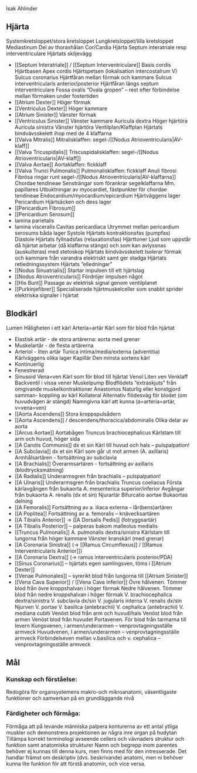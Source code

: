 Isak Ahlinder
## Hjärta

Systemkretsloppet/stora kretsloppet
Lungkretsloppet/lilla kretsloppet
Mediastinum Del av thoraxhålan
Cor/Cardia Hjärta
Septum interatriale resp interventriculare Hjärtats skiljevägg
- [[Septum Interatriale]] / [[Septum Interventriculare]]
Basis cordis Hjärtbasen
Apex cordis Hjärtspetsen (lokalisation intercostalrum V)
Sulcus coronarius Hjärtfåran mellan förmak och kammare
Sulcus interventricularis anterior/posterior Hjärtfåran längs septum interventriculare
Fossa ovalis ”Ovala gropen” – rest efter förbindelse mellan förmaken under fostertiden
- [[Atrium Dexter]] Höger förmak
- [[Ventriculus Dexter]] Höger kammare
- [[Atrium Sinister]] Vänster förmak
- [[Ventriculus Sinister]] Vänster kammare
Auricula dextra Höger hjärtöra
Auricula sinistra Vänster hjärtöra
Ventilplan/Klaffplan Hjärtats bindvävsskelett ihop med de 4 klaffarna
- [[Valva Mitralis]] Mitralisklaffen: segel-/[[Nodus Atrioventricularis|AV-klaff]]
- [[Valva Tricuspidalis]] Triscuspidalisklaffen: segel-/[[Nodus Atrioventricularis|AV-klaff]]
- [[Valva Aortae]] Aortaklaffen: fickklaff
- [[Valva Trunci Pulmonalis]] Pulmonalisklaffen: fickklaff
Anuli fibrosi Fibrösa ringar runt segel-/[[Nodus Atrioventricularis|AV-klaffarna]]
Chordae tendineae Sensträngar som förankrar segelklaffarna
Mm. papillares Utbuktningar av myocardiet, fästpunkter för chordae tendineae
Endocardium/myocardium/epicardium Hjärtväggens lager
Pericardium Hjärtsäcken och dess lager
- [[Pericardium Fibrosum]]
- [[Pericardium Serosum]]
- lamina parietalis
- lamina visceralis
Cavitas pericardiaca Utrymmet mellan pericardium serosums båda lager
Systole Hjärtats kontraktionsfas (pumpfas)
Diastole Hjärtats fyllnadsfas (relaxationsfas)
Hjärttoner Ljud som uppstår då hjärtat arbetar (då klaffarna stängs) och som kan avlyssnas (auskulteras) med stetoskop
Hjärtats bindvävsskelett Isolerar förmak och kammare från varandra elektriskt samt ger stadga
Hjärtats retledningssystem Hjärtats ”elledningar”
- [[Nodus Sinuatrialis]] Startar impulsen till ett hjärtslag
- [[Nodus Atrioventricularis]] Fördröjer impulsen något
- [[His Bunt]] Passage av elektrisk signal genom ventilplanet
- [[Purkinjefibrer]] Specialiserade hjärtmuskelceller som snabbt sprider elektriska signaler i hjärtat
## Blodkärl

Lumen Håligheten i ett kärl
Arteria=artär Kärl som för blod från hjärtat
- Elastisk artär - de stora artärerna: aorta med grenar
- Muskelartär - de flesta artärerna
- Arteriol - liten artär
Tunica intima/media/externa (adventitia) Kärlväggens olika lager
Kapillär Den minsta sortens kärl
- Kontinuerlig
- Fenestrerad
- Sinusoid
Vena=ven Kärl som för blod till hjärtat
Venol Liten ven
Venklaff Backventil i vissa vener
Muskelpump Blodflödets ”extraskjuts” från omgivande muskelkontraktioner
Anastomos Naturlig eller konstgjord samman- koppling av kärl
Kollateral Alternativ flödesväg för blodet (om huvudvägen är stängd)
Namngivna kärl att kunna (a=arteria=artär, v=vena=ven)
- [[Aorta Ascendens]] Stora kroppspulsådern
- [[Aorta Ascendens]] / descendens/thoracica/abdominalis Olika delar av aorta
- [[Arcus Aortae]] Aortabågen
Truncus brachiocephalicus Kärlstam till arm och huvud, höger sida
- [[A Carotis Communis]] dx et sin Kärl till huvud och hals – pulspalpation!
- [[A Subclavia]] dx et sin Kärl som går ut mot armen
(A. axillaris) Armhålsartären - fortsättning av subclavia
- [[A Brachialis]] Överarmsartären - fortsättning av axillaris (blodtrycksmätning)
- [[A Radialis]] Underarmsgren från brachialis – pulspalpation!
- [[A Ulnaris]] Underarmsgren från brachialis
Truncus coeliacus Första kärlavgången från bukaorta
A. mesenterica superior/inferior Avgångar från bukaorta
A. renalis (dx et sin) Njurartär
Bifurcatio aortae Bukaortas delning
- [[A Femoralis]] Fortsättning av a. iliaca externa – lår(bens)artären
- [[A Poplitea]] Fortsättning av a. femoralis – knävecksartären
- [[A Tibialis Anterior]] → [[A Dorsalis Pedis]] (fotryggsartär)
- [[A Tibialis Posterior]] – palperas bakom malleolus medialis
- [[Truncus Pulmonalis]] A. pulmonalis dextra/sinistra Kärlstam till lungorna från höger kammare
Vänster kranskärl (med grenar)
- [[A Coronaria Sinistra]] (→ [[Ramus Circumflexus]] / [[Ramus Interventricularis Anterior]])
- [[A Coronaria Dextra]] (→ ramus interventricularis posterior/PDA)
- [[Sinus Coronarius]] – hjärtats egen samlingsven, töms i [[Atrium Dexter]]
- [[Venae Pulmonales]] – syrerikt blod från lungorna till [[Atrium Sinister]]
- [[Vena Cava Superior]] / [[Vena Cava Inferior]]
Övre hålvenen. Tömmer blod från övre kroppshalvan i höger förmak
Nedre hålvenen. Tömmer blod från nedre kroppshalvan i höger förmak
V. brachiocephalica dextra/sinistra V. subclavia dx/sin V. jugularis interna V. renalis dx/sin Njurven
V. portae V. basilica (antebrachii) V. cephalica (antebrachii) V. mediana cubiti Venöst blod från arm och huvud/hals
Venöst blod från armen
Venöst blod från huvudet
Portavenen. För blod från tarmarna till levern
Kungsvenen, i armen/underarmen – venprovtagningsställe armveck
Huvudvenen, I armen/underarmen – venprovtagningsställe armveck
Förbindelseven mellan v.basilica och v. cephalica – venprovtagningsställe armveck

## Mål

### Kunskap och förståelse:
Redogöra för organsystemens makro-och mikroanatomi, väsentligaste funktioner och samverkan på en grundläggande nivå

### Färdigheter och förmåga:
Förmåga att på levande människa palpera konturerna av ett antal ytliga muskler och demonstrera projektionen av några inre organ på hudytan
Tillämpa korrekt terminologi avseende cellers och vävnaders struktur och funktion samt anatomiska strukturer
Namn och begrepp inom parentes behöver ej kunnas till denna kurs, men finns med för den intresserade. Det handlar främst om deskriptiv (dvs. beskrivande) anatomi, men ni behöver kunna lite funktion för att förstå anatomin, och vice versa.
